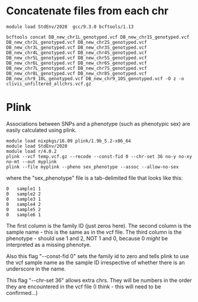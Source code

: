 # Concatenate files from each chr
```
module load StdEnv/2020  gcc/9.3.0 bcftools/1.13
```
```
bcftools concat DB_new_chr1L_genotyped.vcf DB_new_chr1S_genotyped.vcf DB_new_chr2L_genotyped.vcf DB_new_chr2S_genotyped.vcf DB_new_chr3L_genotyped.vcf DB_new_chr3S_genotyped.vcf DB_new_chr4L_genotyped.vcf DB_new_chr4S_genotyped.vcf DB_new_chr5L_genotyped.vcf DB_new_chr5S_genotyped.vcf DB_new_chr6L_genotyped.vcf DB_new_chr6S_genotyped.vcf DB_new_chr7L_genotyped.vcf DB_new_chr7S_genotyped.vcf DB_new_chr8L_genotyped.vcf DB_new_chr8S_genotyped.vcf DB_new_chr9_10L_genotyped.vcf DB_new_chr9_10S_genotyped.vcf -O z -o clivii_unfiltered_allchrs.vcf.gz
```
# Plink

Associations between SNPs and a phenotype (such as phenotypic sex) are easily calculated using plink.

```
module load nixpkgs/16.09 plink/1.9b_5.2-x86_64
module load StdEnv/2020
module load r/4.0.2
plink --vcf temp.vcf.gz --recode --const-fid 0 --chr-set 36 no-y no-xy no-mt --out myplink
plink --file myplink --pheno sex_phenotype --assoc --allow-no-sex
```
where the "sex_phenotype" file is a tab-delimited file that looks like this:
```
0	sample1	1
0	sample2	2
0	sample3	1
0	sample4	2
0	sample5	2
0	sample6	1
```
The first column is the family ID (just zeros here).  The second column is the sample name - this is the same as in the vcf file.  The third column is the phenotype - should use 1 and 2, NOT 1 and 0, because 0 *might* be interpreted as a missing phenotye.

Also this flag "--const-fid 0" sets the family id to zero and tells plink to use the vcf sample name as the sample ID irrespective of whether there is an underscore in the name.

This flag "--chr-set 36" allows extra chrs.  They will be numbers in the order they are encountered in the vcf file (I think - this will need to be confirmed...)


